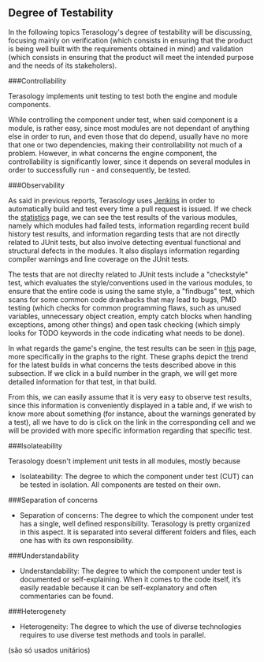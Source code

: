 ## Degree of Testability

In the following topics Terasology's degree of testability will be discussing, focusing mainly on verification (which consists in ensuring that the product is being well built with the requirements obtained in mind) and validation (which consists in ensuring that the product will meet the intended purpose and the needs of its stakeholers).

###Controllability

Terasology implements unit testing to test both the engine and module components.

While controlling the component under test, when said component is a module, is rather easy, since most modules are not dependant of anything else in order to run, and even those that do depend, usually have no more that one or two dependencies, making their controllability not much of a problem. However, in what concerns the engine component, the controllability is significantly lower, since it depends on several modules in order to successfully run - and consequently, be tested.

###Observability

As said in previous reports, Terasology uses [Jenkins](http://jenkins.terasology.org/) in order to automatically build and test every time a pull request is issued. If we check the [statistics](http://jenkins.terasology.org/view/Statistics/) page, we can see the test results of the various modules, namely which modules had failed tests, information regarding recent build history test results, and information regarding tests that are not directly related to JUnit tests, but also involve detecting eventual functional and structural defects in the modules. It also displays information regarding compiler warnings and line coverage on the JUnit tests.

The tests that are not direclty related to JUnit tests include a "checkstyle" test, which evaluates the style/conventions used in the various modules, to ensure that the entire code is using the same style, a "findbugs" test, which scans for some common code drawbacks that may lead to bugs, PMD testing (which checks for common programming flaws, such as unused variables, unnecessary object creation, empty catch blocks when handling exceptions, among other things) and open task checking (which simply looks for TODO keywords in the code indicating what needs to be done).

In what regards the game's engine, the test results can be seen in [this](http://jenkins.terasology.org/job/Terasology/) page, more specifically in the graphs to the right. These graphs depict the trend for the latest builds in what concerns the tests described above in this subsection. If we click in a build number in the graph, we will get more detailed information for that test, in that build.

From this, we can easily assume that it is very easy to observe test results, since this information is conveniently displayed in a table and, if we wish to know more about something (for instance, about the warnings generated by a test), all we have to do is click on the link in the corresponding cell and we will be provided with more specific information regarding that specific test.

###Isolateability

Terasology doesn't implement unit tests in all modules, mostly because 
- Isolateability: The degree to which the component under test (CUT) can be tested in isolation.
All components are tested on their own. 

###Separation of concerns
- Separation of concerns: The degree to which the component under test has a single, well defined responsibility.
Terasology is pretty organized in this aspect. It is separated into several different folders and files, each one has with its own responsibility.

###Understandability
- Understandability: The degree to which the component under test is documented or self-explaining.
When it comes to the code itself, it’s easily readable because it can be self-explanatory and often commentaries can be found.

###Heterogenety
- Heterogeneity: The degree to which the use of diverse technologies requires to use diverse test methods and tools in parallel.

(são só usados unitários)
